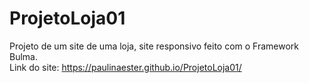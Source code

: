 # ProjetoLoja01
Projeto de um site de uma loja, site responsivo feito com o Framework  Bulma. <br>
Link do site: https://paulinaester.github.io/ProjetoLoja01/
